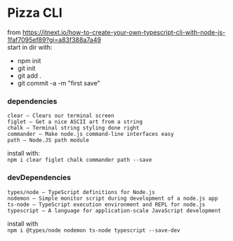 # Pizza CLI  

from https://itnext.io/how-to-create-your-own-typescript-cli-with-node-js-1faf7095ef89?gi=a83f388a7a49  
start in dir with: 
* npm init 
* git init 
* git add .
* git commit -a -m "first save" 

### __dependencies__
    clear — Clears our terminal screen
    figlet — Get a nice ASCII art from a string
    chalk — Terminal string styling done right
    commander — Make node.js command-line interfaces easy
    path — Node.JS path module 

install with:  
`npm i clear figlet chalk commander path --save`  

### __devDependencies__  
    types/node — TypeScript definitions for Node.js
    nodemon — Simple monitor script during development of a node.js app
    ts-node — TypeScript execution environment and REPL for node.js
    typescript — A language for application-scale JavaScript development  

install with  
`npm i @types/node nodemon ts-node typescript --save-dev`  

